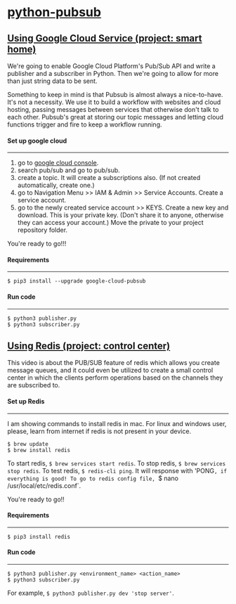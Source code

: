 # [python-pubsub](https://github.com/shiningflash/python-pubsub)

## [Using Google Cloud Service (project: smart home)](https://github.com/shiningflash/python-pubsub/tree/main/smart_home)

We're going to enable Google Cloud Platform's Pub/Sub API and write a publisher and a subscriber in Python. Then we're going to allow for more than just string data to be sent.

Something to keep in mind is that Pubsub is almost always a nice-to-have. It's not a necessity. We use it to build a workflow with websites and cloud hosting, passing messages between services that otherwise don't talk to each other. Pubsub's great at storing our topic messages and letting cloud functions trigger and fire to keep a workflow running.

#### Set up google cloud

---

1. go to [google cloud console](https://console.cloud.google.com/).
2. search pub/sub and go to pub/sub.
3. create a topic. It will create a subscriptions also. (If not created automatically, create one.)
4. go to Navigation Menu >> IAM & Admin >> Service Accounts. Create a service account.
5. go to the newly created service account >> KEYS. Create a new key and download. This is your private key. (Don't share it to anyone, otherwise they can access your account.) Move the private to your project repository folder.

You're ready to go!!!

#### Requirements

---

```
$ pip3 install --upgrade google-cloud-pubsub
```

#### Run code

---

```
$ python3 publisher.py
$ python3 subscriber.py
```

## [Using Redis (project: control center)](https://github.com/shiningflash/python-pubsub/tree/main/control_center)

This video is about the PUB/SUB feature of redis which allows you create message queues, and it could even be utilized to create a small control center in which the clients perform operations based on the channels they are subscribed to.

#### Set up Redis

---

I am showing commands to install redis in mac. For linux and windows user, please, learn from internet if redis is not present in your device.

```
$ brew update
$ brew install redis
```

To start redis, `$ brew services start redis`.
To stop redis, `$ brew services stop redis`.
To test redis, `$ redis-cli ping`. It will response with 'PONG`, if everything is good! To go to redis config file, `$ nano /usr/local/etc/redis.conf`.

You're ready to go!!

#### Requirements

---

```
$ pip3 install redis
```

#### Run code

---

```
$ python3 publisher.py <environment_name> <action_name>
$ python3 subscriber.py
```

For example, `$ python3 publisher.py dev 'stop server'`.

